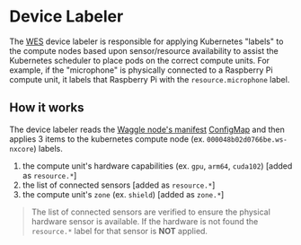 # Device Labeler

The [WES](https://github.com/waggle-sensor/waggle-edge-stack) device labeler is responsible for applying Kubernetes "labels" to the compute nodes based upon sensor/resource availability to assist the Kubernetes scheduler to place pods on the correct compute units. For example, if the "microphone" is physically connected to a Raspberry Pi compute unit, it labels that Raspberry Pi with the `resource.microphone` label.

## How it works

The device labeler reads the [Waggle node's manifest](https://auth.sagecontinuum.org/manifests/) [ConfigMap](https://auth.sagecontinuum.org/manifests/) and then applies 3 items to the kubernetes compute node (ex. `000048b02d0766be.ws-nxcore`) labels.

1. the compute unit's hardware capabilities (ex. `gpu`, `arm64`, `cuda102`) [added as `resource.*`]
2. the list of connected sensors [added as `resource.*`]
3. the compute unit's `zone` (ex. `shield`) [added as `zone.*`]

> The list of connected sensors are verified to ensure the physical hardware sensor is available. If the hardware is not found the `resource.*` label for that sensor is **NOT** applied.
